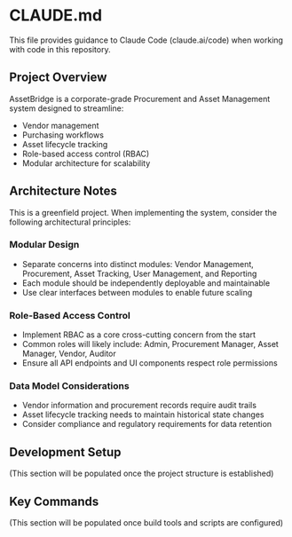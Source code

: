 # CLAUDE.md

This file provides guidance to Claude Code (claude.ai/code) when working with code in this repository.

## Project Overview

AssetBridge is a corporate-grade Procurement and Asset Management system designed to streamline:
- Vendor management
- Purchasing workflows
- Asset lifecycle tracking
- Role-based access control (RBAC)
- Modular architecture for scalability

## Architecture Notes

This is a greenfield project. When implementing the system, consider the following architectural principles:

### Modular Design
- Separate concerns into distinct modules: Vendor Management, Procurement, Asset Tracking, User Management, and Reporting
- Each module should be independently deployable and maintainable
- Use clear interfaces between modules to enable future scaling

### Role-Based Access Control
- Implement RBAC as a core cross-cutting concern from the start
- Common roles will likely include: Admin, Procurement Manager, Asset Manager, Vendor, Auditor
- Ensure all API endpoints and UI components respect role permissions

### Data Model Considerations
- Vendor information and procurement records require audit trails
- Asset lifecycle tracking needs to maintain historical state changes
- Consider compliance and regulatory requirements for data retention

## Development Setup

(This section will be populated once the project structure is established)

## Key Commands

(This section will be populated once build tools and scripts are configured)
